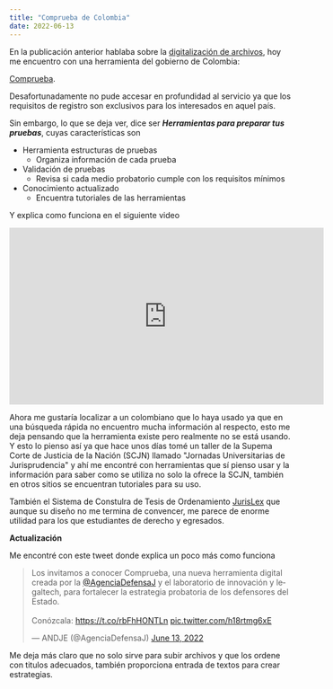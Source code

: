 ```yaml
---
title: "Comprueba de Colombia"
date: 2022-06-13
---
```


En la publicación anterior hablaba sobre la [digitalización de archivos](http://www.ruckysolis.com/2022/06/06/organizaci%C3%B3n.html), hoy me encuentro con una herramienta del gobierno de Colombia:

[Comprueba](https://comprueba.defensajuridica.gov.co/).

Desafortunadamente no pude accesar en profundidad al servicio ya que los requisitos de registro son exclusivos para los interesados en aquel país.

Sin embargo, lo que se deja ver, dice ser ***Herramientas para preparar tus pruebas***, cuyas características son

- Herramienta estructuras de pruebas
    - Organiza información de cada prueba
- Validación de pruebas
    - Revisa si cada medio probatorio cumple con los requisitos mínimos
- Conocimiento actualizado 
    - Encuentra tutoriales de las herramientas

Y explica como funciona en el siguiente video

<iframe width="560" height="315" src="https://www.youtube.com/embed/EArOkGfe27k" title="YouTube video player" frameborder="0" allow="accelerometer; autoplay; clipboard-write; encrypted-media; gyroscope; picture-in-picture" allowfullscreen></iframe>

Ahora me gustaría localizar a un colombiano que lo haya usado ya que en una búsqueda rápida no encuentro mucha información al respecto, esto me deja pensando que la herramienta existe pero realmente no se está usando. Y esto lo pienso así ya que hace unos días tomé un taller de la Supema Corte de Justicia de la Nación (SCJN) llamado "Jornadas Universitarias de Jurisprudencia" y ahí me encontré con herramientas que sí pienso usar y la información para saber como se utiliza no solo la ofrece la SCJN, también en otros sitios se encuentran tutoriales para su uso.

También el Sistema de Constulra de Tesis de Ordenamiento [JurisLex](https://jurislex.scjn.gob.mx/#/) que aunque su diseño no me termina de convencer, me parece de enorme utilidad para los que estudiantes de derecho y egresados.

**Actualización**

Me encontré con este tweet donde explica un poco más como funciona

<blockquote class="twitter-tweet"><p lang="es" dir="ltr">Los invitamos a conocer Comprueba, una nueva herramienta digital creada por la <a href="https://twitter.com/AgenciaDefensaJ?ref_src=twsrc%5Etfw">@AgenciaDefensaJ</a> y el laboratorio de innovación y legaltech, para fortalecer la estrategia probatoria de los defensores del Estado. <br><br>Conózcala: <a href="https://t.co/rbFhHONTLn">https://t.co/rbFhHONTLn</a> <a href="https://t.co/h18rtmg6xE">pic.twitter.com/h18rtmg6xE</a></p>&mdash; ANDJE (@AgenciaDefensaJ) <a href="https://twitter.com/AgenciaDefensaJ/status/1536370087548145666?ref_src=twsrc%5Etfw">June 13, 2022</a></blockquote> <script async src="https://platform.twitter.com/widgets.js" charset="utf-8"></script>

Me deja más claro que no solo sirve para subir archivos y que los ordene con titulos adecuados, también proporciona entrada de textos para crear estrategias. 
